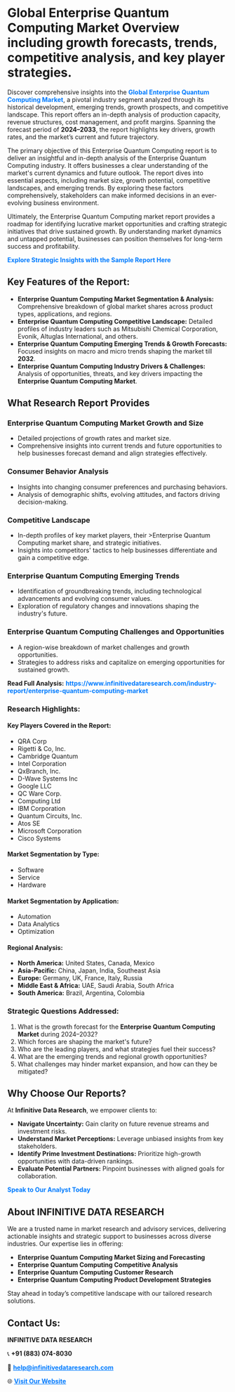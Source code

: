 <h1>Global Enterprise Quantum Computing Market Overview including growth forecasts, trends, competitive analysis, and key player strategies.</h1>
<p>
Discover comprehensive insights into the 
<a href="https://www.infinitivedataresearch.com/industry-report/enterprise-quantum-computing-market" rel="dofollow" style="color: #007BFF; text-decoration: none;"><strong>Global Enterprise Quantum Computing Market</strong></a>, a pivotal industry segment analyzed through its historical development, emerging trends, growth prospects, and competitive landscape. This report offers an in-depth analysis of production capacity, revenue structures, cost management, and profit margins. Spanning the forecast period of <strong>2024–2033</strong>, the report highlights key drivers, growth rates, and the market’s current and future trajectory.
</p>
<p>
The primary objective of this Enterprise Quantum Computing report is to deliver an insightful and in-depth analysis of the Enterprise Quantum Computing industry. It offers businesses a clear understanding of the market's current dynamics and future outlook. The report dives into essential aspects, including market size, growth potential, competitive landscapes, and emerging trends. By exploring these factors comprehensively, stakeholders can make informed decisions in an ever-evolving business environment.
</p>
<p>
Ultimately, the Enterprise Quantum Computing market report provides a roadmap for identifying lucrative market opportunities and crafting strategic initiatives that drive sustained growth. By understanding market dynamics and untapped potential, businesses can position themselves for long-term success and profitability.
</p>
<p>
<a href="https://www.infinitivedataresearch.com/request-sample/reportId=106745" style="color: #007BFF; text-decoration: none;"><strong>Explore Strategic Insights with the Sample Report Here</strong></a>
</p>

<h2>Key Features of the Report:</h2>
<ul>
<li><strong>Enterprise Quantum Computing Market Segmentation & Analysis:</strong> Comprehensive breakdown of global market shares across product types, applications, and regions.</li>
<li><strong>Enterprise Quantum Computing Competitive Landscape:</strong> Detailed profiles of industry leaders such as Mitsubishi Chemical Corporation, Evonik, Altuglas International, and others.</li>
<li><strong>Enterprise Quantum Computing Emerging Trends & Growth Forecasts:</strong> Focused insights on macro and micro trends shaping the market till <strong>2032</strong>.</li>
<li><strong>Enterprise Quantum Computing Industry Drivers & Challenges:</strong> Analysis of opportunities, threats, and key drivers impacting the <strong>Enterprise Quantum Computing Market</strong>.</li>
</ul>

<h2>What Research Report Provides</h2>
<h3>Enterprise Quantum Computing Market Growth and Size</h3>
<ul>
<li>Detailed projections of growth rates and market size.</li>
<li>Comprehensive insights into current trends and future opportunities to help businesses forecast demand and align strategies effectively.</li>
</ul>

<h3>Consumer Behavior Analysis</h3>
<ul>
<li>Insights into changing consumer preferences and purchasing behaviors.</li>
<li>Analysis of demographic shifts, evolving attitudes, and factors driving decision-making.</li>
</ul>

<h3>Competitive Landscape</h3>
<ul>
<li>In-depth profiles of key market players, their >Enterprise Quantum Computing market share, and strategic initiatives.</li>
<li>Insights into competitors' tactics to help businesses differentiate and gain a competitive edge.</li>
</ul>

<h3>Enterprise Quantum Computing Emerging Trends</h3>
<ul>
<li>Identification of groundbreaking trends, including technological advancements and evolving consumer values.</li>
<li>Exploration of regulatory changes and innovations shaping the industry's future.</li>
</ul>

<h3>Enterprise Quantum Computing Challenges and Opportunities</h3>
<ul>
<li>A region-wise breakdown of market challenges and growth opportunities.</li>
<li>Strategies to address risks and capitalize on emerging opportunities for sustained growth.</li>
</ul>
<p><strong>Read Full Analysis:</strong> <a href="https://www.infinitivedataresearch.com/industry-report/enterprise-quantum-computing-market" rel="dofollow" style="color: #007BFF; text-decoration: none;"><strong>https://www.infinitivedataresearch.com/industry-report/enterprise-quantum-computing-market</strong></a></p>
<h3>Research Highlights:</h3>
<h4>Key Players Covered in the Report:</h4>
<ul><li>QRA Corp</li><li>Rigetti &amp; Co, Inc.</li><li>Cambridge Quantum</li><li>Intel Corporation</li><li>QxBranch, Inc.</li><li>D-Wave Systems Inc</li><li>Google LLC</li><li>QC Ware Corp.</li><li>Computing Ltd</li><li>IBM Corporation</li><li>Quantum Circuits, Inc.</li><li>Atos SE</li><li>Microsoft Corporation</li><li>Cisco Systems</li></ul>
<h4>Market Segmentation by Type:</h4>
<ul><li>Software</li><li>Service</li><li>Hardware</li></ul>
<h4>Market Segmentation by Application:</h4>
<ul><li>Automation</li><li>Data Analytics</li><li>Optimization</li></ul>

<h4>Regional Analysis:</h4>
<ul>
<li><strong>North America:</strong> United States, Canada, Mexico</li>
<li><strong>Asia-Pacific:</strong> China, Japan, India, Southeast Asia</li>
<li><strong>Europe:</strong> Germany, UK, France, Italy, Russia</li>
<li><strong>Middle East & Africa:</strong> UAE, Saudi Arabia, South Africa</li>
<li><strong>South America:</strong> Brazil, Argentina, Colombia</li>
</ul>

<h3>Strategic Questions Addressed:</h3>
<ol>
<li>What is the growth forecast for the <strong>Enterprise Quantum Computing Market</strong> during 2024–2032?</li>
<li>Which forces are shaping the market's future?</li>
<li>Who are the leading players, and what strategies fuel their success?</li>
<li>What are the emerging trends and regional growth opportunities?</li>
<li>What challenges may hinder market expansion, and how can they be mitigated?</li>
</ol>

<h2>Why Choose Our Reports?</h2>
<p>At <strong>Infinitive Data Research</strong>, we empower clients to:</p>
<ul>
<li><strong>Navigate Uncertainty:</strong> Gain clarity on future revenue streams and investment risks.</li>
<li><strong>Understand Market Perceptions:</strong> Leverage unbiased insights from key stakeholders.</li>
<li><strong>Identify Prime Investment Destinations:</strong> Prioritize high-growth opportunities with data-driven rankings.</li>
<li><strong>Evaluate Potential Partners:</strong> Pinpoint businesses with aligned goals for collaboration.</li>
</ul>
<p><a href="https://www.infinitivedataresearch.com/industry-report/enterprise-quantum-computing-market" rel="dofollow" style="color: #007BFF; text-decoration: none;"><strong>Speak to Our Analyst Today</strong></a></p>

<h2>About INFINITIVE DATA RESEARCH</h2>
<p>We are a trusted name in market research and advisory services, delivering actionable insights and strategic support to businesses across diverse industries. Our expertise lies in offering:</p>
<ul>
<li><strong>Enterprise Quantum Computing Market Sizing and Forecasting</strong></li>
<li><strong>Enterprise Quantum Computing Competitive Analysis</strong></li>
<li><strong>Enterprise Quantum Computing Customer Research</strong></li>
<li><strong>Enterprise Quantum Computing Product Development Strategies</strong></li>
</ul>
<p>Stay ahead in today’s competitive landscape with our tailored research solutions.</p>

<h2>Contact Us:</h2>
<p><strong>INFINITIVE DATA RESEARCH</strong></p>
<p>📞 <strong>+91 (883) 074-8030</strong></p>
<p>📧 <strong><a href="mailto:help@infinitivedataresearch.com" style="color: #007BFF;">help@infinitivedataresearch.com</a></strong></p>
<p>🌐 <strong><a href="https://www.infinitivedataresearch.com" rel="dofollow" style="color: #007BFF;">Visit Our Website</a></strong></p>